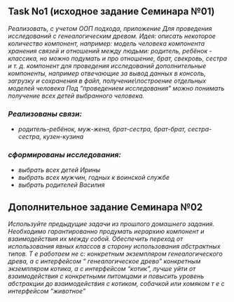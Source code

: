 ## Task No1 (исходное задание Семинара №01)

_Реализовать, с учетом ООП подхода, приложение Для проведения исследований с генеалогическим древом. Идея: описать некоторое количество компонент, например: модель человека компонента хранения связей и отношений между людьми: родитель, ребёнок - классика, но можно подумать и про отношение, брат, свекровь, сестра и т. д. компонент для проведения исследований дополнительные компоненты, например отвечающие за вывод данных в консоль, загрузку и сохранения в файл, получение\построение отдельных моделей человека Под “проведением исследования” можно понимать получение всех детей выбранного человека._

### _Реализованы связи:_
- _родитель-ребёнок, муж-жена, брат-сестра, брат-брат, сестра-сестра, кузен-кузина_
### _сформированы исследования:_
- _выбрать всех детей Ирины_
- _выбрать всех мужчин, годных к воинской службе_
- _выбрать родителей Василия_

## Дополнительное задание Семинара №02

_Используйте предыдущие задачи из прошлого домашнего задания. Необходимо гарантированно продумать иерархию компонент и взаимодействия их между собой.
Обеспечить переход от использования явных классов в сторону использования абстрактных типов. Т е работаем не с:
конкретным экземпляром генеалогического древа, а с интерфейсом “ генеалогическое древо”
конкретным экземпляром котика, а с интерфейсом “котик”, лучше уйти от взаимодействия с конкретными питомцами и повысить уровень абстракции до взаимодействия с котиком, собачкой или хомяком т е с интерфейсом “животное”_


